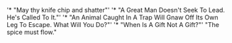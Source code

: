 '* "May thy knife chip and shatter"'
'* "A Great Man Doesn't Seek To Lead. He's Called To It."'
'* "An Animal Caught In A Trap Will Gnaw Off Its Own Leg To Escape. What Will You Do?"'
'* "When Is A Gift Not A Gift?"'
"The spice must flow."
